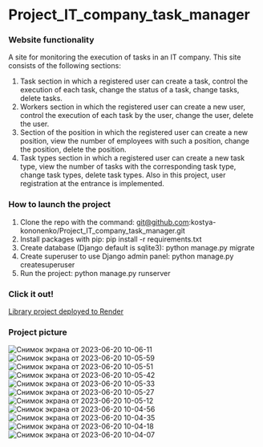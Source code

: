 # Project_IT_company_task_manager

### Website functionality

A site for monitoring the execution of tasks in an IT company.
This site consists of the following sections:
1. Task section in which a registered user can create a task, control the execution of each task, change the status of a task, change tasks, delete tasks.
2. Workers section in which the registered user can create a new user, control the execution of each task by the user, change the user, delete the user.
3. Section of the position in which the registered user can create a new position, view the number of employees with such a position, change the position, delete the position.
4. Task types section in which a registered user can create a new task type, view the number of tasks with the corresponding task type, change task types, delete task types.
Also in this project, user registration at the entrance is implemented.

### How to launch the project

1. Clone the repo with the command: git@github.com:kostya-kononenko/Project_IT_company_task_manager.git
2. Install packages with pip: pip install -r requirements.txt
3. Create database (Django default is sqlite3): python manage.py migrate
4. Create superuser to use Django admin panel: python manage.py createsuperuser
5. Run the project: python manage.py runserver

### Click it out!

[Library project deployed to Render](https://task-manger-project.onrender.com/)

### Project picture

![Снимок экрана от 2023-06-20 10-06-11](https://github.com/kostya-kononenko/Project_IT_company_task_manager/assets/107486491/fd492f4b-0acf-49c2-b007-16984972e8f9)
![Снимок экрана от 2023-06-20 10-05-59](https://github.com/kostya-kononenko/Project_IT_company_task_manager/assets/107486491/aeb09cc2-525b-474d-94a1-d3b69c75af3c)
![Снимок экрана от 2023-06-20 10-05-51](https://github.com/kostya-kononenko/Project_IT_company_task_manager/assets/107486491/4ba1fe2b-26fb-435b-aefb-112e8a6e8129)
![Снимок экрана от 2023-06-20 10-05-42](https://github.com/kostya-kononenko/Project_IT_company_task_manager/assets/107486491/d66161bc-2144-474e-be3c-8190366343bc)
![Снимок экрана от 2023-06-20 10-05-33](https://github.com/kostya-kononenko/Project_IT_company_task_manager/assets/107486491/a62e25dc-f196-4c2e-a86c-3f2e527e7795)
![Снимок экрана от 2023-06-20 10-05-27](https://github.com/kostya-kononenko/Project_IT_company_task_manager/assets/107486491/4fc5fdd8-5012-49a8-bf98-9f1f1371badf)
![Снимок экрана от 2023-06-20 10-05-12](https://github.com/kostya-kononenko/Project_IT_company_task_manager/assets/107486491/7803dd79-b848-4ea1-9b8c-2a86519bb270)
![Снимок экрана от 2023-06-20 10-04-56](https://github.com/kostya-kononenko/Project_IT_company_task_manager/assets/107486491/db809869-1b51-4460-a04c-f285289c059d)
![Снимок экрана от 2023-06-20 10-04-35](https://github.com/kostya-kononenko/Project_IT_company_task_manager/assets/107486491/c851d3ed-ca8f-40bc-b9e3-b479c45795a8)
![Снимок экрана от 2023-06-20 10-04-18](https://github.com/kostya-kononenko/Project_IT_company_task_manager/assets/107486491/4fcd8e91-001d-49cd-b96b-eef063c24877)
![Снимок экрана от 2023-06-20 10-04-07](https://github.com/kostya-kononenko/Project_IT_company_task_manager/assets/107486491/7f511714-2209-402f-acec-8e0ae6ad3164)
